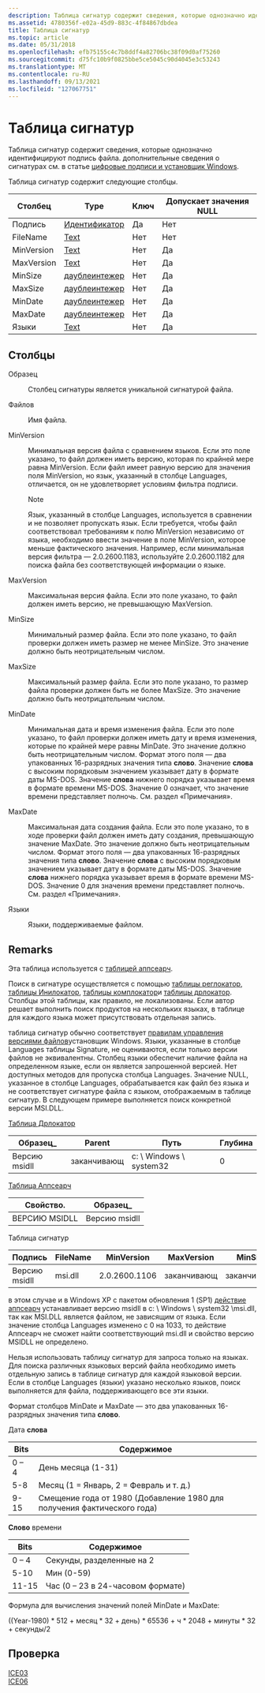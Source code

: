 ```yaml
---
description: Таблица сигнатур содержит сведения, которые однозначно идентифицируют подпись файла. дополнительные сведения о сигнатурах см. в статье цифровые подписи и установщик Windows.
ms.assetid: 4780356f-e02a-45d9-883c-4f84867dbdea
title: Таблица сигнатур
ms.topic: article
ms.date: 05/31/2018
ms.openlocfilehash: efb75155c4c7b8ddf4a82706bc38f09d0af75260
ms.sourcegitcommit: d75fc10b9f0825bbe5ce5045c90d4045e3c53243
ms.translationtype: MT
ms.contentlocale: ru-RU
ms.lasthandoff: 09/13/2021
ms.locfileid: "127067751"
---
```

# <a name="signature-table"></a>Таблица сигнатур

Таблица сигнатур содержит сведения, которые однозначно идентифицируют подпись файла. дополнительные сведения о сигнатурах см. в статье [цифровые подписи и установщик Windows](digital-signatures-and-windows-installer.md).

Таблица сигнатур содержит следующие столбцы.



| Столбец     | Type                               | Ключ | Допускает значения NULL |
|------------|------------------------------------|-----|----------|
| Подпись  | [Идентификатор](identifier.md)       | Да   | Нет        |
| FileName   | [Text](text.md)                   | Нет   | Нет        |
| MinVersion | [Text](text.md)                   | Нет   | Да        |
| MaxVersion | [Text](text.md)                   | Нет   | Да        |
| MinSize    | [даублеинтежер](doubleinteger.md) | Нет   | Да        |
| MaxSize    | [даублеинтежер](doubleinteger.md) | Нет   | Да        |
| MinDate    | [даублеинтежер](doubleinteger.md) | Нет   | Да        |
| MaxDate    | [даублеинтежер](doubleinteger.md) | Нет   | Да        |
| Языки  | [Text](text.md)                   | Нет   | Да        |



 

## <a name="columns"></a>Столбцы

<dl> <dt>

<span id="Signature"></span><span id="signature"></span><span id="SIGNATURE"></span>Образец
</dt> <dd>

Столбец сигнатуры является уникальной сигнатурой файла.

</dd> <dt>

<span id="FileName"></span><span id="filename"></span><span id="FILENAME"></span>Файлов
</dt> <dd>

Имя файла.

</dd> <dt>

<span id="MinVersion"></span><span id="minversion"></span><span id="MINVERSION"></span>MinVersion
</dt> <dd>

Минимальная версия файла с сравнением языков. Если это поле указано, то файл должен иметь версию, которая по крайней мере равна MinVersion. Если файл имеет равную версию для значения поля MinVersion, но язык, указанный в столбце Languages, отличается, он не удовлетворяет условиям фильтра подписи.

> [!Note]  
> Язык, указанный в столбце Languages, используется в сравнении и не позволяет пропускать язык. Если требуется, чтобы файл соответствовал требованиям к полю MinVersion независимо от языка, необходимо ввести значение в поле MinVersion, которое меньше фактического значения. Например, если минимальная версия фильтра — 2.0.2600.1183, используйте 2.0.2600.1182 для поиска файла без соответствующей информации о языке.

 

</dd> <dt>

<span id="MaxVersion"></span><span id="maxversion"></span><span id="MAXVERSION"></span>MaxVersion
</dt> <dd>

Максимальная версия файла. Если это поле указано, то файл должен иметь версию, не превышающую MaxVersion.

</dd> <dt>

<span id="MinSize"></span><span id="minsize"></span><span id="MINSIZE"></span>MinSize
</dt> <dd>

Минимальный размер файла. Если это поле указано, то файл проверки должен иметь размер не менее MinSize. Это значение должно быть неотрицательным числом.

</dd> <dt>

<span id="MaxSize"></span><span id="maxsize"></span><span id="MAXSIZE"></span>MaxSize
</dt> <dd>

Максимальный размер файла. Если это поле указано, то размер файла проверки должен быть не более MaxSize. Это значение должно быть неотрицательным числом.

</dd> <dt>

<span id="MinDate"></span><span id="mindate"></span><span id="MINDATE"></span>MinDate
</dt> <dd>

Минимальная дата и время изменения файла. Если это поле указано, то файл проверки должен иметь дату и время изменения, которые по крайней мере равны MinDate. Это значение должно быть неотрицательным числом. Формат этого поля — два упакованных 16-разрядных значения типа **слово**. Значение **слова** с высоким порядковым значением указывает дату в формате даты MS-DOS. Значение **слова** нижнего порядка указывает время в формате времени MS-DOS. Значение 0 означает, что значение времени представляет полночь. См. раздел «Примечания».

</dd> <dt>

<span id="MaxDate"></span><span id="maxdate"></span><span id="MAXDATE"></span>MaxDate
</dt> <dd>

Максимальная дата создания файла. Если это поле указано, то в ходе проверки файл должен иметь дату создания, превышающую значение MaxDate. Это значение должно быть неотрицательным числом. Формат этого поля — два упакованных 16-разрядных значения типа **слово**. Значение **слова** с высоким порядковым значением указывает дату в формате даты MS-DOS. Значение **слова** нижнего порядка указывает время в формате времени MS-DOS. Значение 0 для значения времени представляет полночь. См. раздел «Примечания».

</dd> <dt>

<span id="Languages"></span><span id="languages"></span><span id="LANGUAGES"></span>Языки
</dt> <dd>

Языки, поддерживаемые файлом.

</dd> </dl>

## <a name="remarks"></a>Remarks

Эта таблица используется с [таблицей аппсеарч](appsearch-table.md).

Поиск в сигнатуре осуществляется с помощью [таблицы реглокатор](reglocator-table.md), [таблицы Инилокатор](inilocator-table.md), [таблицы комплокатор](complocator-table.md)и [таблицы дрлокатор](drlocator-table.md). Столбцы этой таблицы, как правило, не локализованы. Если автор решает выполнить поиск продуктов на нескольких языках, в таблице для каждого языка может присутствовать отдельная запись.

таблица сигнатур обычно соответствует [правилам управления версиями файлов](file-versioning-rules.md)установщик Windows. Языки, указанные в столбце Languages таблицы Signature, не оцениваются, если только версии файлов не эквивалентны. Столбец языки обеспечит наличие файла на определенном языке, если он является запрошенной версией. Нет доступных методов для пропуска столбца Languages. Значение NULL, указанное в столбце Languages, обрабатывается как файл без языка и не соответствует сигнатуре файла с языком, отображаемым в таблице сигнатур. В следующем примере выполняется поиск конкретной версии MSI.DLL.

[Таблица Дрлокатор](drlocator-table.md)

| Образец\_ | Parent | Путь                  | Глубина |
|-------------|--------|-----------------------|-------|
| Версию msidll      | заканчивающ | c: \\ Windows \\ system32 | 0     |



 

[Таблица Аппсеарч](appsearch-table.md)



| Свойство. | Образец\_ |
|----------|-------------|
| ВЕРСИЮ MSIDLL   | Версию msidll      |



 

Таблица сигнатур



| Подпись | FileName | MinVersion    | MaxVersion | MinSize | MaxSize | MinDate | MaxDate | Языки |
|-----------|----------|---------------|------------|---------|---------|---------|---------|-----------|
| Версию msidll    | msi.dll  | 2.0.2600.1106 | заканчивающ     | заканчивающ  | заканчивающ  | заканчивающ  | заканчивающ  | 0         |



 

в этом случае и в Windows XP с пакетом обновления 1 (SP1) [действие аппсеарч](appsearch-action.md) устанавливает версию msidll в c: \\ Windows \\ system32 \\msi.dll, так как MSI.DLL является файлом, не зависящим от языка. Если значение столбца Languages изменено с 0 на 1033, то действие Аппсеарч не сможет найти соответствующий msi.dll и свойство версию MSIDLL не определено.

Нельзя использовать таблицу сигнатур для запроса только на языках. Для поиска различных языковых версий файла необходимо иметь отдельную запись в таблице сигнатур для каждой языковой версии. Если в столбце Languages (языки) указано несколько языков, поиск выполняется для файла, поддерживающего все эти языки.

Формат столбцов MinDate и MaxDate — это два упакованных 16-разрядных значения типа **слово**.

Дата **слова**



| Bits | Содержимое                                             |
|------|-----------------------------------------------------|
| 0 – 4  | День месяца (1-31)                             |
| 5-8  | Месяц (1 = Январь, 2 = Февраль и т. д.)        |
| 9-15 | Смещение года от 1980 (Добавление 1980 для получения фактического года) |



 

**Слово** времени



| Bits  | Содержимое                     |
|-------|-----------------------------|
| 0 – 4   | Секунды, разделенные на 2        |
| 5-10  | Мин (0-59)              |
| 11-15 | Час (0 – 23 в 24-часовом формате) |



 

Формула для вычисления значений полей MinDate и MaxDate:

((Year-1980) \* 512 + месяц \* 32 + день) \* 65536 + ч \* 2048 + минуты \* 32 + секунды/2

## <a name="validation"></a>Проверка

<dl>

[ICE03](ice03.md)  
[ICE06](ice06.md)  
</dl>

 

 



